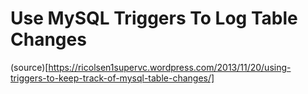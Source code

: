 # Use MySQL Triggers To Log Table Changes

(source)[https://ricolsen1supervc.wordpress.com/2013/11/20/using-triggers-to-keep-track-of-mysql-table-changes/]
